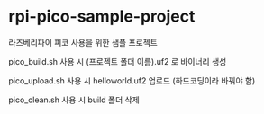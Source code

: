 # rpi-pico-sample-project
라즈베리파이 피코 사용을 위한 샘플 프로젝트

pico_build.sh 사용 시 (프로젝트 폴더 이름).uf2 로 바이너리 생성

pico_upload.sh 사용 시 helloworld.uf2 업로드 (하드코딩이라 바꿔야 함)

pico_clean.sh 사용 시 build 폴더 삭제
